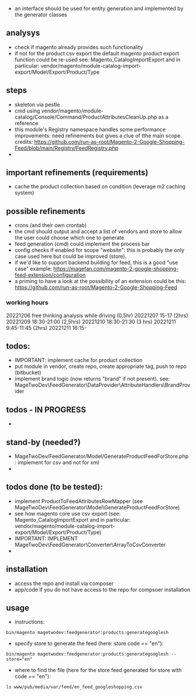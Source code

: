 - an interface should be used for entity generation and implemented by the generator classes

## analysys
- check if magento already provides such functionality
- if not for the product csv export the default magento product export function could be re-used
see: Magento_CatalogImportExport and in particular: vendor/magento/module-catalog-import-export/Model/Export/Product/Type

## steps
- skeleton via pestle
- cmd using vendor/magento/module-catalog/Console/Command/ProductAttributesCleanUp.php as a reference
- this module's Registry namespace handles some performance improvements: need refinements but gives a clue of tthe main scope.
credits: https://github.com/run-as-root/Magento-2-Google-Shopping-Feed/blob/main/Registry/FeedRegistry.php
-

## important refinements (requirements)
- cache the product collection based on condition (leverage m2 caching system)

## possible refinements
- crons (and their own crontab)
- the cmd should output and accept a list of vendors and store to allow the user could choose which one to generate
- feed generation (cmd) could implement the process bar
- config checks if enabled for scope "website": this is probably the only case used here but could be improved (store).
- if we'd like to support backend building for feed, this is a good "use case" example: https://magefan.com/magento-2-google-shopping-feed-extension/configuration
- a priming to have a look at the possibility of an extension could be this: https://github.com/run-as-root/Magento-2-Google-Shopping-Feed

### working hours
20221206 free thinking analysis while driving (0,5hr)
20221207 15-17 (2hrs)
20221209 18:30-21:00 (2,5hrs)
20221210 18:30-21:30 (3 hrs)
20221211 9:45-11:45 (2hrs)
20221211 16:15-

## todos:
- IMPORTANT: implement cache for product collection
- put module in vendor, create repo, create appropriate tag, push to repo (bitbucket)
- implement brand logic (now returns "brand" if not present). see: MageTwoDev\FeedGenerator\DataProvider\AttributeHandlers\BrandProvider

## todos - IN PROGRESS
-

## stand-by (needed?)
- MageTwoDev/FeedGenerator/Model/GenerateProductFeedForStore.php : implement for csv and not for xml
- 

## todos done (to be tested):
- implement ProductToFeedAttributesRowMapper (see MageTwoDev\FeedGenerator\Model\GenerateProductFeedForStore)
- see how magento core use csv export (see: Magento_CatalogImportExport and in particular:
  vendor/magento/module-catalog-import-export/Model/Export/Product/Type)
- IMPORTANT: IMPLEMENT MageTwoDev\FeedGenerator\Converter\ArrayToCsvConverter
- 

## installation
- access the repo and install via composer
- app/code if you do not have access to the repo for compsoer installation

## usage
- instructions:
```
bin/magento magetwodev:feedgenerator:products:generategooglesh
```
- specify store to generate the feed (here: store code == "en"):
```
bin/magento magetwodev:feedgenerator:products:generategooglesh --store="en"
```
- where to find the file (here for the store feed generated for store with code == "en"):
```
ls www/pub/media/var/feed/en_feed_googleshopping.csv
```
